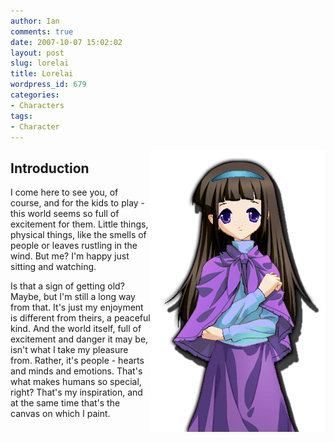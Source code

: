 ```yaml
---
author: Ian
comments: true
date: 2007-10-07 15:02:02
layout: post
slug: lorelai
title: Lorelai
wordpress_id: 679
categories:
- Characters
tags:
- Character
---
```


<p><img src="/characters/portraits/lorelai.png" style="float:right" /></p>
<h2>Introduction</h2>
<div>
<p>I come here to see you, of course, and for the kids to play - this world seems so full of excitement for them.  Little things, physical things, like the smells of people or leaves rustling in the wind.  But me?  I&#039;m happy just sitting and watching.</p>
<p>Is that a sign of getting old?  Maybe, but I&#039;m still a long way from that.  It&#039;s just my enjoyment is different from theirs, a peaceful kind.  And the world itself, full of excitement and danger it may be, isn&#039;t what I take my pleasure from.  Rather, it&#039;s people - hearts and minds and emotions.  That&#039;s what makes humans so special, right?  That&#039;s my inspiration, and at the same time that&#039;s the canvas on which I paint.</p>
</div>